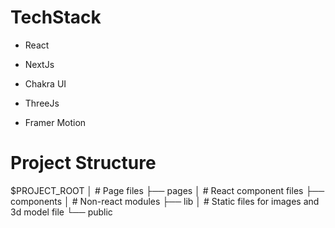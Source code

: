 # TechStack

- React

- NextJs

- Chakra UI

- ThreeJs

- Framer Motion


# Project Structure

$PROJECT_ROOT
│   # Page files
├── pages
│   # React component files
├── components
│   # Non-react modules
├── lib
│   # Static files for images and 3d model file
└── public